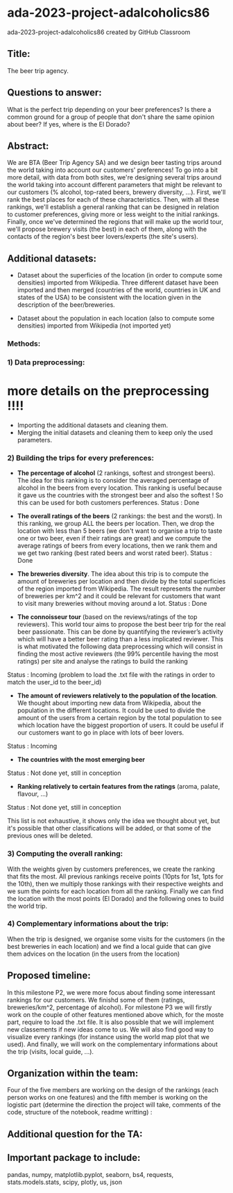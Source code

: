 # ada-2023-project-adalcoholics86
ada-2023-project-adalcoholics86 created by GitHub Classroom

## Title:

The beer trip agency. 

## Questions to answer:

What is the perfect trip depending on your beer preferences? Is there a common ground for a group of people that don't share the same opinion about beer? If yes, where is the El Dorado?

## Abstract:

We are BTA (Beer Trip Agency SA) and we design beer tasting trips around the world taking into account our customers' preferences!
To go into a bit more detail, with data from both sites, we're designing several trips around the world taking into account different parameters that might be relevant to our customers (% alcohol, top-rated beers, brewery diversity, ...). First, we'll rank the best places for each of these characteristics. Then, with all these rankings, we'll establish a general ranking that can be designed in relation to customer preferences, giving more or less weight to the initial rankings. Finally, once we've determined the regions that will make up the world tour, we'll propose brewery visits (the best) in each of them, along with the contacts of the region's best beer lovers/experts (the site's users).

## Additional datasets:

- Dataset about the superficies of the location (in order to compute some densities) imported from Wikipedia. Three different dataset have been imported and then merged (countries of the world, countries in UK and states of the USA) to be consistent with the location given in the description of the beer/breweries. 

- Dataset about the population in each location (also to compute some densities) imported from Wikipedia (not imported yet)

### Methods: 

### 1) Data preprocessing:

# more details on the preprocessing !!!!
- Importing the additional datasets and cleaning them.
- Merging the initial datasets and cleaning them to keep only the used parameters. 
 
### 2) Building the trips for every preferences: 

- **The percentage of alcohol** (2 rankings, softest and strongest beers). The idea for this ranking is to consider the averaged percentage of alcohol in the beers from every location. This ranking is useful because it gave us the countries with the strongest beer and also the softest ! So this can be used for both customers perferences. 
Status : Done

- **The overall ratings of the beers** (2 rankings: the best and the worst). In this ranking, we group ALL the beers per location. Then, we drop the location with less than 5 beers (we don't want to organise a trip to taste one or two beer, even if their ratings are great) and we compute the average ratings of beers from every locations, then we rank them and we get two ranking (best rated beers and worst rated beer).
Status : Done

- **The breweries diversity**. The idea about this trip is to compute the amount of breweries per location and then divide by the total superficies of the region imported from Wikipedia. The result represents the number of breweries per km^2 and it could be relevant for customers that want to visit many breweries without moving around a lot. 
Status : Done

- **The connoisseur tour** (based on the reviews/ratings of the top reviewers). This world tour aims to propose the best beer trip for the real beer passionate. This can be done by quantifying the reviewer’s activity which will have a better beer rating than a less implicated reviewer. This is what motivated the following data preprocessing which will consist in finding the most active reviewers (the 99% percentile having the most ratings) per site and analyse the ratings to build the ranking

Status : Incoming (problem to load the .txt file with the ratings in order to match the user_id to the beer_id)

- **The amount of reviewers relatively to the population of the location**. We thought about importing new data from Wikipedia, about the population in the different locations. It could be used to divide the amount of the users from a certain region by the total population to see which location have the biggest proportion of users. It could be useful if our customers want to go in place with lots of beer lovers. 

Status : Incoming

- **The countries with the most emerging beer**

Status : Not done yet, still in conception

- **Ranking relatively to certain features from the ratings** (aroma, palate, flavour, ...) 

Status : Not done yet, still in conception


This list is not exhaustive, it shows only the idea we thought about yet, but it's possible that other classifications will be added, or that some of the previous ones will be deleted.

### 3) Computing the overall ranking: 

With the weights given by customers preferences, we create the ranking that fits the most. 
All previous rankings receive points (10pts for 1st, 1pts for the 10th), then we multiply those rankings with their respective weights and we sum the points for each location from all the ranking. Finally we can find the location with the most points (El Dorado) and the following ones to build the world trip. 

### 4) Complementary informations about the trip:

When the trip is designed, we organise some visits for the customers (in the best breweries in each location) and we find a local guide that can give them advices on the location (in the users from the location)

## Proposed timeline: 

In this milestone P2, we were more focus about finding some interessant rankings for our customers. We finishd some of them (ratings, breweries/km^2, percentage of alcohol). For milestone P3 we will firstly work on the couple of other features mentioned above which, for the moste part, require to load the .txt file. It is also possible that we will implement new classements if new ideas come to us. We will also find good way to visualize every rankings (for instance using the world map plot that we used). And finally, we will work on the complementary informations about the trip (visits, local guide, ...).

## Organization within the team: 

Four of the five members are working on the design of the rankings (each person works on one features) and the fifth member is working on the logistic part (determine the direction the project will take, comments of the code, structure of the notebook, readme writting) :

## Additional question for the TA: 


## Important package to include:

pandas, numpy, matplotlib.pyplot, seaborn, bs4, requests, stats.models.stats, scipy, plotly, us, json
